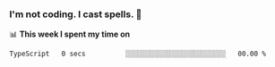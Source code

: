 ### I'm not coding. I cast spells. 🎩

📊 **This week I spent my time on**
<!--START_SECTION:waka-->

```text
TypeScript   0 secs          ░░░░░░░░░░░░░░░░░░░░░░░░░   00.00 %
```

<!--END_SECTION:waka-->
